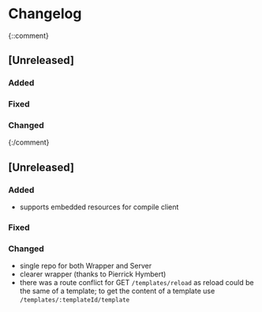 # Changelog

{::comment}
## [Unreleased]
### Added
### Fixed
### Changed
{:/comment}



## [Unreleased]

### Added

* supports embedded resources for compile client

### Fixed

### Changed

* single repo for both Wrapper and Server
* clearer wrapper (thanks to Pierrick Hymbert)
* there was a route conflict for GET `/templates/reload` as reload could be the same of a template; to get the content of a template use `/templates/:templateId/template`
